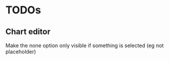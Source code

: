 # TODOs

## Chart editor

Make the none option only visible if something is selected (eg not placeholder)
